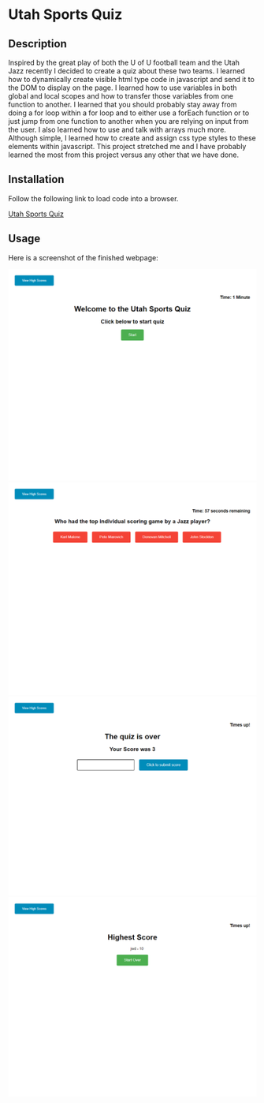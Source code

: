 # Utah Sports Quiz 

## Description

Inspired by the great play of both the U of U football team and the Utah Jazz recently I decided to create a quiz about these two teams. I learned how to dynamically create visible html type code in javascript and send it to the DOM to display on the page. I learned how to use variables in both global and local scopes and how to transfer those variables from one function to another. I learned that you should probably stay away from doing a for loop within a for loop and to either use a forEach function or to just jump from one function to another when you are relying on input from the user. I also learned how to use and talk with arrays much more. Although simple, I learned how to create and assign css type styles to these elements within javascript. This project stretched me and I have probably learned the most from this project versus any other that we have done.

## Installation

Follow the following link to load code into a browser.

[Utah Sports Quiz](https://johndavis92790.github.io/sports-quiz/)

## Usage

Here is a screenshot of the finished webpage:

![Finished screenshot of start page](./assets/images/sports-quiz_index-1.png)
![Finished screenshot of question page](./assets/images/sports-quiz_index-2.png)
![Finished screenshot of end page](./assets/images/sports-quiz_index-3.png)
![Finished screenshot of high score page](./assets/images/sports-quiz_index-4.png)